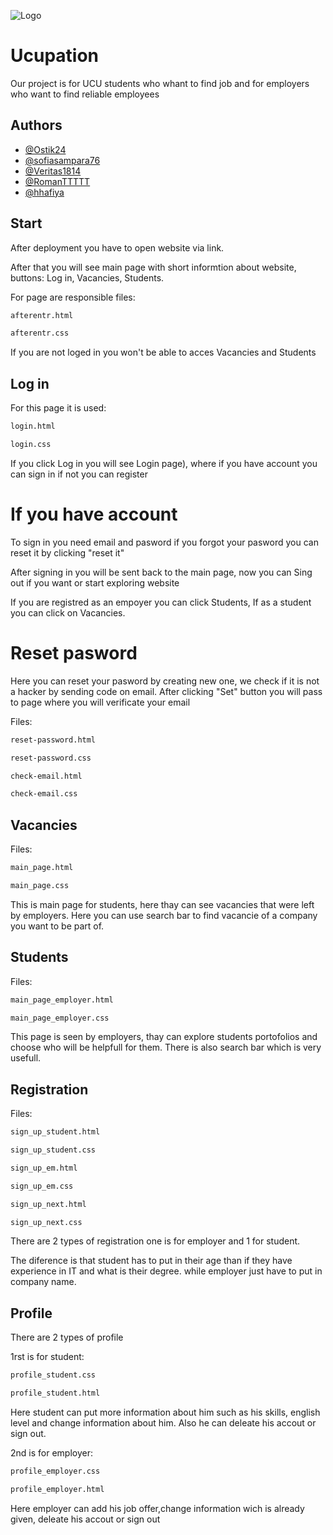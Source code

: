 
![Logo](https://ucupation.onrender.com/static/Logo.svg)


# Ucupation
Our project is for UCU students who whant to find job and for employers who want to find reliable employees
## Authors

- [@Ostik24](https://github.com/Ostik24)
- [@sofiasampara76](https://github.com/sofiasampara76)
- [@Veritas1814](https://github.com/Veritas1814)
- [@RomanTTTTT](https://github.com/RomanTTTTT)
- [@hhafiya](https://github.com/hhafiya)




## Start

After deployment you have to open website via link.

After that you will see  main page with short informtion about website, buttons: Log in, Vacancies, Students.

For page are responsible files:

```bash
afterentr.html
```

```bash
afterentr.css
```

If you are not loged in you won't be able to acces Vacancies and Students 
## Log in

For this page it is used:

```bash
login.html
```

```bash
login.css
```

If you click Log in you will see Login page), where if you have account you can sign in if not you can register

# If you have account

To sign in you need email and pasword if you forgot your pasword you can reset it by clicking "reset it"

After signing in you will be sent back to the main page, now you can Sing out if you want or start exploring website 

If you are registred as an empoyer you can click Students, If as a student you can click on Vacancies.

# Reset pasword

Here you can reset your pasword by creating new one, we check if it is not a hacker by sending code on email.
After clicking "Set" button you will pass to page where you will verificate your email

Files:

```bash
reset-password.html
```

```bash
reset-password.css
```
```bash
check-email.html
```

```bash
check-email.css
```

## Vacancies
Files:
```bash
main_page.html
```

```bash
main_page.css
```
This is main page for students, here thay can see vacancies that were left by employers. Here you can use search bar to find vacancie of a company you want to be part of.
## Students
Files:
```bash
main_page_employer.html
```

```bash
main_page_employer.css
```

This page is seen by employers, thay can explore students portofolios and choose who will be helpfull for them. There is also search bar which is very usefull.

## Registration 
Files:
```bash
sign_up_student.html
```

```bash
sign_up_student.css
```
```bash
sign_up_em.html
```

```bash
sign_up_em.css
```
```bash
sign_up_next.html
```

```bash
sign_up_next.css
```
There are 2 types of registration one is for employer and 1 for student.

The diference is that student has to put in their age than if they have experience in IT and what is their degree. while employer just have to put in company name.

## Profile
There are 2 types of profile

1rst is for student:

```bash
profile_student.css
```
```bash
profile_student.html
```

Here student can put more information about him such as his skills, english level and change information about him.
Also he can deleate his accout or sign out.

2nd is for employer:

```bash
profile_employer.css
```
```bash
profile_employer.html
```

Here employer can add his job offer,change information wich is already given, deleate his accout or sign out
